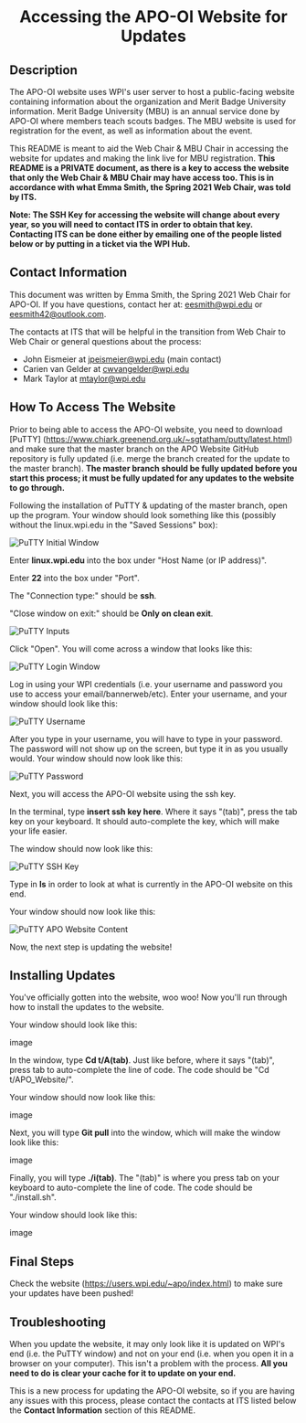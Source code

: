 <h1 align="center">Accessing the APO-OI Website for Updates</h1>

## Description

The APO-OI website uses WPI's user server to host a public-facing website containing information about the organization and Merit Badge University information. Merit Badge University (MBU) is an annual service done by APO-OI where members teach scouts badges. The MBU website is used for registration for the event, as well as information about the event.

This README is meant to aid the Web Chair & MBU Chair in accessing the website for updates and making the link live for MBU registration. **This README is a PRIVATE document, as there is a key to access the website that only the Web Chair & MBU Chair may have access too. This is in accordance with what Emma Smith, the Spring 2021 Web Chair, was told by ITS.**

**Note: The SSH Key for accessing the website will change about every year, so you will need to contact ITS in order to obtain that key. Contacting ITS can be done either by emailing one of the people listed below or by putting in a ticket via the WPI Hub.**

## Contact Information 

This document was written by Emma Smith, the Spring 2021 Web Chair for APO-OI. If you have questions, contact her at: <a href=“mailto:eesmith@wpi.edu>eesmith@wpi.edu</a> or <a href=“mailto:eesmith42@outlook.com>eesmith42@outlook.com</a>. 

The contacts at ITS that will be helpful in the transition from Web Chair to Web Chair or general questions about the process:

- John Eismeier at <a href=“mailto:jpeismeier@wpi.edu>jpeismeier@wpi.edu</a> (main contact)
- Carien van Gelder at <a href=“mailto:cwvangelder@wpi.edu>cwvangelder@wpi.edu</a>
- Mark Taylor at <a href=“mailto:mtaylor@wpi.edu>mtaylor@wpi.edu</a>

## How To Access The Website

Prior to being able to access the APO-OI website, you need to download [PuTTY] (https://www.chiark.greenend.org.uk/~sgtatham/putty/latest.html) and make sure that the master branch on the APO Website GitHub repository is fully updated (i.e. merge the branch created for the update to the master branch). **The master branch should be fully updated before you start this process; it must be fully updated for any updates to the website to go through.**

Following the installation of PuTTY & updating of the master branch, open up the program. Your window should look something like this (possibly without the linux.wpi.edu in the "Saved Sessions" box):

![PuTTY Initial Window](https://github.com/eesmith42/AccessAPO_OIWebsite/blob/main/PuTTyWindowInitial.jpg)

Enter **linux.wpi.edu** into the box under "Host Name (or IP address)".

Enter **22** into the box under "Port".

The "Connection type:" should be **ssh**.

"Close window on exit:" should be **Only on clean exit**.

![PuTTY Inputs](https://github.com/eesmith42/AccessAPO_OIWebsite/blob/main/PuTTyWindowInputs.jpg)

Click "Open". You will come across a window that looks like this:

![PuTTY Login Window](https://github.com/eesmith42/AccessAPO_OIWebsite/blob/main/PuTTyLoginWindow.jpg)

Log in using your WPI credentials (i.e. your username and password you use to access your email/bannerweb/etc). Enter your username, and your window should look like this:

![PuTTY Username](https://github.com/eesmith42/AccessAPO_OIWebsite/blob/main/PuTTyPasswordWindow.jpg)

After you type in your username, you will have to type in your password. The password will not show up on the screen, but type it in as you usually would. Your window should now look like this:

![PuTTY Password](https://github.com/eesmith42/AccessAPO_OIWebsite/blob/main/PuTTyAfterPass.jpg)

Next, you will access the APO-OI website using the ssh key.

In the terminal, type **insert ssh key here**. Where it says "(tab)", press the tab key on your keyboard. It should auto-complete the key, which will make your life easier. 

The window should now look like this:

![PuTTY SSH Key](https://github.com/eesmith42/AccessAPO_OIWebsite/blob/main/PuTTySSHKey.jpg)

Type in **ls** in order to look at what is currently in the APO-OI website on this end. 

Your window should now look like this:

![PuTTY APO Website Content](https://github.com/eesmith42/AccessAPO_OIWebsite/blob/main/PuTTyWebsiteContents.jpg)

Now, the next step is updating the website!

## Installing Updates

You've officially gotten into the website, woo woo! Now you'll run through how to install the updates to the website.

Your window should look like this:

image

In the window, type **Cd t/A(tab)**. Just like before, where it says "(tab)", press tab to auto-complete the line of code. The code should be "Cd t/APO_Website/".

Your window should now look like this:

image

Next, you will type **Git pull** into the window, which will make the window look like this:

image

Finally, you will type **./i(tab)**. The "(tab)" is where you press tab on your keyboard to auto-complete the line of code. The code should be "./install.sh". 

Your window should look like this:

image

## Final Steps

Check the website (https://users.wpi.edu/~apo/index.html) to make sure your updates have been pushed!

## Troubleshooting

When you update the website, it may only look like it is updated on WPI's end (i.e. the PuTTY window) and not on your end (i.e. when you open it in a browser on your computer). This isn't a problem with the process. **All you need to do is clear your cache for it to update on your end.**

This is a new process for updating the APO-OI website, so if you are having any issues with this process, please contact the contacts at ITS listed below the **Contact Information** section of this README.
